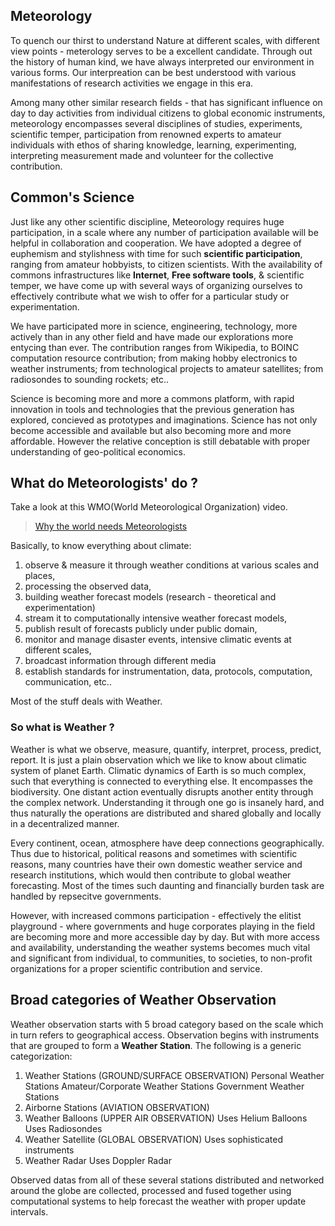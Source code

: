 ## Meteorology

To quench our thirst to understand Nature at different scales, with different view points - meterology serves to be a excellent candidate. Through out the history of human kind, we have always interpreted our environment in various forms. Our interpreation can be best understood with various manifestations of research activities we engage in this era.

Among many other similar research fields - that has significant influence on day to day activities from individual citizens to global economic instruments, meteorology encompasses several disciplines of studies, experiments, scientific temper, participation from renowned experts to amateur individuals with ethos of sharing knowledge, learning, experimenting, interpreting measurement made and volunteer for the collective contribution.

## Common's Science

Just like any other scientific discipline, Meteorology requires huge participation, in a scale where any number of participation available will be helpful in collaboration and cooperation. We have adopted a degree of euphemism and stylishness with time for such **scientific participation**, ranging from amateur hobbyists, to citizen scientists. With the availability of commons infrastructures like **Internet**, **Free software tools**, & scientific temper, we have come up with several ways of organizing ourselves to effectively contribute what we wish to offer for a particular study or experimentation. 

We have participated more in science, engineering, technology, more actively than in any other field and have made our explorations more entycing than ever. The contribution ranges from Wikipedia, to BOINC computation resource contribution; from making hobby electronics to weather instruments; from technological projects to amateur satellites; from radiosondes to sounding rockets; etc..

Science is becoming more and more a commons platform, with rapid innovation in tools and technologies that the previous generation has explored, concieved as prototypes and imaginations. Science has not only become accessible and available but also becoming more and more affordable. However the relative conception is still debatable with proper understanding of geo-political economics.

## What do Meteorologists' do ?

Take a look at this WMO(World Meteorological Organization) video.

> [Why the world needs Meteorologists](https://www.youtube.com/watch?v=J6-xriLune8)

Basically, to know everything about climate: 

1. observe & measure it through weather conditions at various scales and places, 
2. processing the observed data, 
3. building weather forecast models (research - theoretical and experimentation)
4. stream it to computationally intensive weather forecast models, 
5. publish result of forecasts publicly under public domain,
6. monitor and manage disaster events, intensive climatic events at different scales, 
7. broadcast information through different media
8. establish standards for instrumentation, data, protocols, computation, communication, etc..

Most of the stuff deals with Weather. 

### So what is Weather ?

Weather is what we observe, measure, quantify, interpret, process, predict, report. It is just a plain observation which we like to know about climatic system of planet Earth. Climatic dynamics of Earth is so much complex, such that everything is connected to everything else. It encompasses the biodiversity. One distant action eventually disrupts another entity through the complex network. Understanding it through one go is insanely hard, and thus naturally the operations are distributed and shared globally and locally in a decentralized manner.

Every continent, ocean, atmosphere have deep connections geographically. Thus due to historical, political reasons and sometimes with scientific reasons, many countries have their own domestic weather service and research institutions, which would then contribute to global weather forecasting. Most of the times such daunting and financially burden task are handled by repsecitve governments.

However, with increased commons participation - effectively the elitist playground - where governments and huge corporates playing in the field are becoming more and more accessible day by day. But with more access and availability, understanding the weather systems becomes much vital and significant from individual, to communities, to societies, to non-profit organizations for a proper scientific contribution and service.

## Broad categories of Weather Observation

Weather observation starts with 5 broad category based on the scale which in turn refers to geographical access. Observation begins with instruments that are grouped to form a **Weather Station**. The following is a generic categorization:

1. Weather Stations (GROUND/SURFACE OBSERVATION)
 Personal Weather Stations
 Amateur/Corporate Weather Stations
 Government Weather Stations
2. Airborne Stations (AVIATION OBSERVATION)
3. Weather Balloons (UPPER AIR OBSERVATION)
 Uses Helium Balloons
 Uses Radiosondes
4. Weather Satellite (GLOBAL OBSERVATION)
 Uses sophisticated instruments
5. Weather Radar
 Uses Doppler Radar

Observed datas from all of these several stations distributed and networked around the globe are collected, processed and fused together using computational systems to help forecast the weather with proper update intervals.



